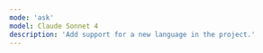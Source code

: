 ```yaml
---
mode: 'ask'
model: Claude Sonnet 4
description: 'Add support for a new language in the project.'
---
```

